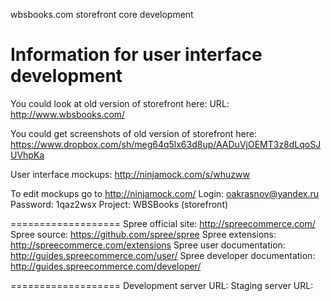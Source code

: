 wbsbooks.com storefront core development

Information for user interface development
===================
You could look at old version of storefront here:
URL: http://www.wbsbooks.com/

You could get screenshots of old version of storefront here: https://www.dropbox.com/sh/meg64q5lx63d8up/AADuVjOEMT3z8dLqoSJUVhpKa

User interface mockups: http://ninjamock.com/s/whuzww

To edit mockups go to http://ninjamock.com/
Login: oakrasnov@yandex.ru
Password: 1qaz2wsx
Project: WBSBooks (storefront)

===================
Spree official site: http://spreecommerce.com/
Spree source: https://github.com/spree/spree
Spree extensions: http://spreecommerce.com/extensions
Spree user documentation: http://guides.spreecommerce.com/user/
Spree developer documentation: http://guides.spreecommerce.com/developer/

===================
Development server URL: 
Staging server URL: 
